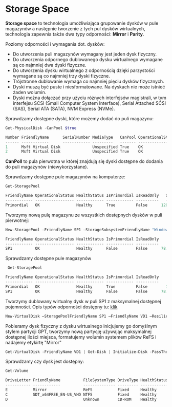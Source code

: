 # Storage Space
**Storage space** to technologia umożliwiająca grupowanie dysków w pule magazynów a następnie tworzenie z tych pul dysków wirtualnych, technologia zapewnia także dwa typy odporności: **Mirror** i **Parity**.

Poziomy odporności i wymagania dot. dysków:
- Do utworzenia puli magazynów wymagany jest jeden dysk fizyczny.
- Do utworzenia odpornego dublowanego dysku wirtualnego wymagane są co najmniej dwa dyski fizyczne.
- Do utworzenia dysku wirtualnego z odpornością dzięki parzystości wymagane są co najmniej trzy dyski fizyczne.
- Trójstronne dublowanie wymaga co najmniej pięciu dysków fizycznych.
- Dyski muszą być puste i niesformatowane. Na dyskach nie może istnieć żaden wolumin.
- Dyski można dołączać przy użyciu różnych interfejsów magistrali, w tym interfejsu SCSI (Small Computer System Interface), Serial Attached SCSI (SAS), Serial ATA (SATA), NVM Express (NVMe).

Sprawdzamy dostępne dyski, które możemy dodać do puli magazynu:
```powershell
Get-PhysicalDisk -CanPool $true

Number FriendlyName      SerialNumber MediaType   CanPool OperationalStatus HealthStatus Usage        Size
------ ------------      ------------ ---------   ------- ----------------- ------------ -----        ----
1      Msft Virtual Disk              Unspecified True    OK                Healthy      Auto-Select 40 GB
2      Msft Virtual Disk              Unspecified True    OK                Healthy      Auto-Select 40 GB
```
**CanPoll** to pula pierwotna w której znajdują się dyski dostępne do dodania do puli magazynów (niewykorzystane).

Sprawdzamy dostępne pule magazynów na komputerze:
```powershell
Get-StoragePool 

FriendlyName OperationalStatus HealthStatus IsPrimordial IsReadOnly   Size AllocatedSize
------------ ----------------- ------------ ------------ ----------   ---- -------------
Primordial   OK                Healthy      True         False      120 GB           0 B
```
Tworzymy nową pulę magazynu ze wszystkich dostępnych dysków w puli pierwotnej:
```powershell
New-StoragePool –FriendlyName SP1 –StorageSubsystemFriendlyName "Windows Storage*" –PhysicalDisks (Get-PhysicalDisk –CanPool $True)

FriendlyName OperationalStatus HealthStatus IsPrimordial IsReadOnly     Size AllocatedSize
------------ ----------------- ------------ ------------ ----------     ---- -------------
SP1          OK                Healthy      False        False      78.97 GB        512 MB
```
Sprawdzamy dostępne pule magazynów
```powershell
 Get-StoragePool

FriendlyName OperationalStatus HealthStatus IsPrimordial IsReadOnly     Size AllocatedSize
------------ ----------------- ------------ ------------ ----------     ---- -------------
Primordial   OK                Healthy      True         False        120 GB      79.97 GB
SP1          OK                Healthy      False        False      78.97 GB        512 MB
```
Tworzymy dublowany wirtualny dysk w puli SP1 z maksymalnej dostępnej pojemności. Opis typów odporności dostępny tu: [klik](https://learn.microsoft.com/en-us/previous-versions/windows/it-pro/windows-server-2012-r2-and-2012/hh831739(v=ws.11))

```powershell
New-VirtualDisk –StoragePoolFriendlyName SP1 –FriendlyName VD1 –ResiliencySettingName Mirror –UseMaximumSize -ProvisioningType Fixed
```
Pobieramy dysk fizyczny z dysku wirtualnego inicjujemy go domyślnym stylem partycji GPT, tworzymy nową partycję używając maksymalnej dostępnej ilości miejsca, formatujemy wolumin systemem plików ReFS i nadajemy etykirtę "Mirror"
```powershell
Get-VirtualDisk -FriendlyName VD1 | Get-Disk | Initialize-Disk -PassThru | New-Partition -UseMaximumSize -AssignDriveLetter | Format-Volume -FileSystem ReFS -NewFileSystemLabel "Mirror"
```
Sprawdzamy czy dysk jest dostępny:

```powershell
Get-Volume

DriveLetter FriendlyName          FileSystemType DriveType HealthStatus OperationalStatus SizeRemaining     Size
----------- ------------          -------------- --------- ------------ ----------------- -------------     ----
E           Mirror                ReFS           Fixed     Healthy      OK                     36.74 GB 37.94 GB
C           SDT_x64FREE_EN-US_VHD NTFS           Fixed     Healthy      OK                     28.17 GB    40 GB
D                                 Unknown        CD-ROM    Healthy      Unknown                     0 B      0 B
```